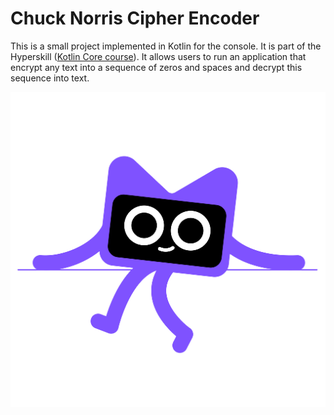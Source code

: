 # Chuck Norris Cipher Encoder

This is a small project implemented in Kotlin for the console.
It is part of the Hyperskill ([Kotlin Core course](https://hyperskill.org/tracks/18?category=4)).
It allows users to run an application that encrypt any text into a sequence of zeros and spaces and decrypt this 
sequence into text.

![Kodee](src/main/resources/image/Kodee_Assets_Digital_Kodee-sitting.png)